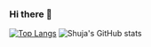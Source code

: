 ### Hi there 👋

<!--
**shuja-shah/shuja-shah** is a ✨ _special_ ✨ repository because its `README.md` (this file) appears on your GitHub profile.

Here are some ideas to get you started:

- 🔭 I’m currently working on ...
- 🌱 I’m currently learning ...
- 👯 I’m looking to collaborate on ...
- 🤔 I’m looking for help with ...
- 💬 Ask me about ...
- 📫 How to reach me: ...
- 😄 Pronouns: ...
- ⚡ Fun fact: ...
-->
[![Top Langs](https://github-readme-stats.vercel.app/api/top-langs/?username=shuja-shah&show_icons=true&theme=synthwave)](https://github.com/anuraghazra/github-readme-stats)  ![Shuja's GitHub stats](https://github-readme-stats.vercel.app/api?username=shuja-shah&show_icons=true&theme=synthwave)
